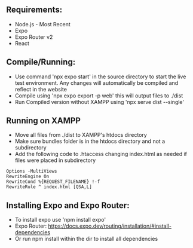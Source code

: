  ## Requirements:

 - Node.js - Most Recent
 - Expo
 - Expo Router v2
 - React

 ## Compile/Running:
 - Use command 'npx expo start' in the source directory to start the live test environment. Any changes will automatically be compiled and reflect in the website
 - Compile using 'npx expo export -p web' this will output files to ./dist
 - Run Compiled version without XAMPP using 'npx serve dist --single'

 ## Running on XAMPP
 - Move all files from ./dist to XAMPP's htdocs directory
 - Make sure bundles folder is in the htdocs directory and not a subdirectory
 - Add the following code to .htaccess changing index.html as needed if files were placed in subdirectory
```
Options -MultiViews
RewriteEngine On
RewriteCond %{REQUEST_FILENAME} !-f
RewriteRule ^ index.html [QSA,L]
```

 ## Installing Expo and Expo Router:
 - To install expo use 'npm install expo'
 - Expo Router: https://docs.expo.dev/routing/installation/#install-dependencies
 - Or run npm install within the dir to install all dependencies